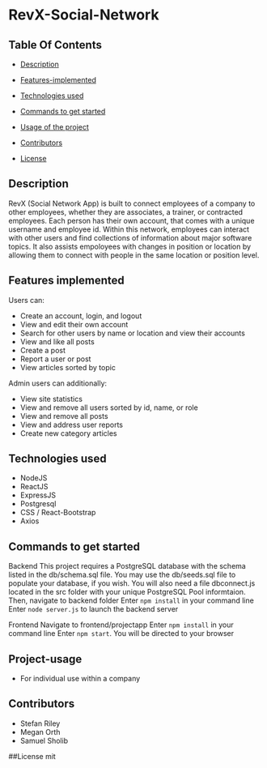 # RevX-Social-Network

 ## Table Of Contents

- [Description](#Description)

- [Features-implemented](#Features-implemented)

- [Technologies used](#Technologies-used)

- [Commands to get started](#Commands-to-get-started)

- [Usage of the project](#Project-usage)

- [Contributors](#Contributors)

- [License](#License)

## Description
 
RevX (Social Network App) is built to connect employees of a company to other employees, whether they are associates, a trainer, or contracted employees. Each person has their own account, that comes with a unique username and employee id. Within this network, employees can interact with other users and find collections of information about major software topics. It also assists empoloyees with changes in position or location by allowing them to connect with people in the same location or position level.
 
 ## Features implemented
 
 Users can:
- Create an account, login, and logout
- View and edit their own account
- Search for other users by name or location and view their accounts
- View and like all posts
- Create a post
- Report a user or post
- View articles sorted by topic 

Admin users can additionally:
- View site statistics
- View  and remove all users sorted by id, name, or role
- View and remove all posts
- View and address user reports
- Create new category articles


 ## Technologies used 
 
 - NodeJS
 - ReactJS
 - ExpressJS
 - Postgresql
 - CSS / React-Bootstrap
 - Axios
 
 
 ## Commands to get started
 
Backend
This project requires a PostgreSQL database with the schema listed in the db/schema.sql file.
You may use the db/seeds.sql file to populate your database, if you wish.
You will also need a file dbconnect.js located in the src folder with your unique PostgreSQL Pool informtaion.
Then, navigate to backend folder
Enter `npm install` in your command line
Enter `node server.js` to launch the backend server

Frontend
Navigate to frontend/projectapp
Enter `npm install` in your command line
Enter `npm start`. You will be directed to your browser
 
 ## Project-usage
 - For individual use within a company
 
 ## Contributors
 - Stefan Riley
 - Megan Orth
 - Samuel Sholib

##License
mit

